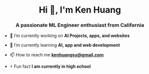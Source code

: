 <h1 align="center">Hi 👋, I'm Ken Huang</h1>
<h3 align="center">A passionate ML Engineer enthusiast from California</h3>

- 🔭 I’m currently working on **AI Projects, apps, and websites**

- 🌱 I’m currently learning **AI, app and web development**

- 📫 How to reach me **kenhuangsy@gmail.com**

- ⚡ Fun fact **I am currently in high school**

